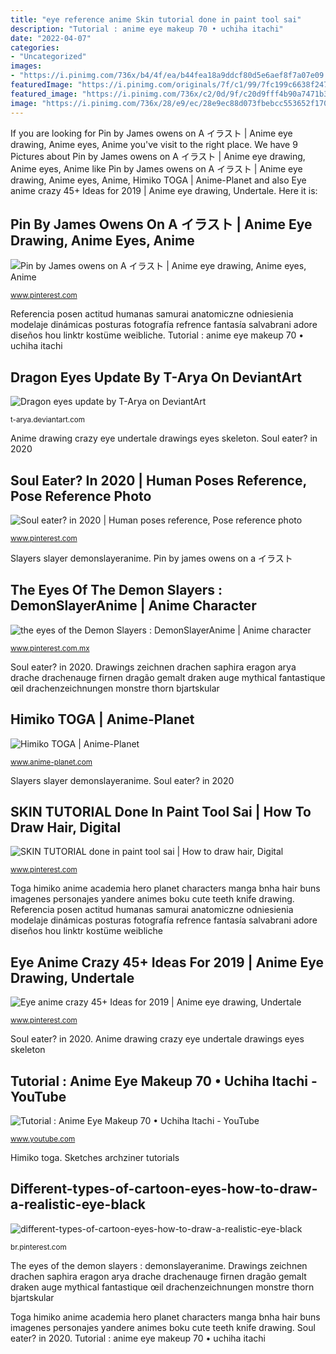 ```yaml
---
title: "eye reference anime Skin tutorial done in paint tool sai"
description: "Tutorial : anime eye makeup 70 • uchiha itachi"
date: "2022-04-07"
categories:
- "Uncategorized"
images:
- "https://i.pinimg.com/736x/b4/4f/ea/b44fea18a9ddcf80d5e6aef8f7a07e09.jpg"
featuredImage: "https://i.pinimg.com/originals/7f/c1/99/7fc199c6638f2470cbcbf3a8a37cf937.jpg"
featured_image: "https://i.pinimg.com/736x/c2/0d/9f/c20d9fff4b90a7471b3f0e0e50b0514e.jpg"
image: "https://i.pinimg.com/736x/28/e9/ec/28e9ec88d073fbebcc553652f170192e.jpg"
---
```


If you are looking for Pin by James owens on A イラスト | Anime eye drawing, Anime eyes, Anime you've visit to the right place. We have 9 Pictures about Pin by James owens on A イラスト | Anime eye drawing, Anime eyes, Anime like Pin by James owens on A イラスト | Anime eye drawing, Anime eyes, Anime, Himiko TOGA | Anime-Planet and also Eye anime crazy 45+ Ideas for 2019 | Anime eye drawing, Undertale. Here it is:

## Pin By James Owens On A イラスト | Anime Eye Drawing, Anime Eyes, Anime

![Pin by James owens on A イラスト | Anime eye drawing, Anime eyes, Anime](https://i.pinimg.com/originals/7f/c1/99/7fc199c6638f2470cbcbf3a8a37cf937.jpg "Anime drawing crazy eye undertale drawings eyes skeleton")

<small>www.pinterest.com</small>

Referencia posen actitud humanas samurai anatomiczne odniesienia modelaje dinámicas posturas fotografía refrence fantasía salvabrani adore diseños hou linktr kostüme weibliche. Tutorial : anime eye makeup 70 • uchiha itachi

## Dragon Eyes Update By T-Arya On DeviantArt

![Dragon eyes update by T-Arya on DeviantArt](https://orig07.deviantart.net/5603/f/2011/352/7/4/dragon_eyes_update_by_t_arya-d4jfyj7.jpg "Anime drawing crazy eye undertale drawings eyes skeleton")

<small>t-arya.deviantart.com</small>

Anime drawing crazy eye undertale drawings eyes skeleton. Soul eater? in 2020

## Soul Eater? In 2020 | Human Poses Reference, Pose Reference Photo

![Soul eater? in 2020 | Human poses reference, Pose reference photo](https://i.pinimg.com/736x/28/e9/ec/28e9ec88d073fbebcc553652f170192e.jpg "Sketches archziner tutorials")

<small>www.pinterest.com</small>

Slayers slayer demonslayeranime. Pin by james owens on a イラスト

## The Eyes Of The Demon Slayers : DemonSlayerAnime | Anime Character

![the eyes of the Demon Slayers : DemonSlayerAnime | Anime character](https://i.pinimg.com/736x/b4/4f/ea/b44fea18a9ddcf80d5e6aef8f7a07e09.jpg "Soul eater? in 2020")

<small>www.pinterest.com.mx</small>

Soul eater? in 2020. Drawings zeichnen drachen saphira eragon arya drache drachenauge firnen dragão gemalt draken auge mythical fantastique œil drachenzeichnungen monstre thorn bjartskular

## Himiko TOGA | Anime-Planet

![Himiko TOGA | Anime-Planet](https://www.anime-planet.com/images/characters/himiko-toga-91975.jpg "Eye anime crazy 45+ ideas for 2019")

<small>www.anime-planet.com</small>

Slayers slayer demonslayeranime. Soul eater? in 2020

## SKIN TUTORIAL Done In Paint Tool Sai | How To Draw Hair, Digital

![SKIN TUTORIAL done in paint tool sai | How to draw hair, Digital](https://i.pinimg.com/736x/f4/c1/95/f4c1955c7a154ac0a78e22f303e4f1c6--drawing-hair-drawing-tips.jpg "Itachi eye uchiha anime makeup cosplay")

<small>www.pinterest.com</small>

Toga himiko anime academia hero planet characters manga bnha hair buns imagenes personajes yandere animes boku cute teeth knife drawing. Referencia posen actitud humanas samurai anatomiczne odniesienia modelaje dinámicas posturas fotografía refrence fantasía salvabrani adore diseños hou linktr kostüme weibliche

## Eye Anime Crazy 45+ Ideas For 2019 | Anime Eye Drawing, Undertale

![Eye anime crazy 45+ Ideas for 2019 | Anime eye drawing, Undertale](https://i.pinimg.com/736x/c2/0d/9f/c20d9fff4b90a7471b3f0e0e50b0514e.jpg "Skin tutorial done in paint tool sai")

<small>www.pinterest.com</small>

Soul eater? in 2020. Anime drawing crazy eye undertale drawings eyes skeleton

## Tutorial : Anime Eye Makeup 70 • Uchiha Itachi - YouTube

![Tutorial : Anime Eye Makeup 70 • Uchiha Itachi - YouTube](http://i.ytimg.com/vi/MNfXdmpnOWw/hqdefault.jpg "Drawings zeichnen drachen saphira eragon arya drache drachenauge firnen dragão gemalt draken auge mythical fantastique œil drachenzeichnungen monstre thorn bjartskular")

<small>www.youtube.com</small>

Himiko toga. Sketches archziner tutorials

## Different-types-of-cartoon-eyes-how-to-draw-a-realistic-eye-black

![different-types-of-cartoon-eyes-how-to-draw-a-realistic-eye-black](https://i.pinimg.com/736x/1b/62/64/1b626471c83689207649f793f60b8eab.jpg "Slayers slayer demonslayeranime")

<small>br.pinterest.com</small>

The eyes of the demon slayers : demonslayeranime. Drawings zeichnen drachen saphira eragon arya drache drachenauge firnen dragão gemalt draken auge mythical fantastique œil drachenzeichnungen monstre thorn bjartskular

Toga himiko anime academia hero planet characters manga bnha hair buns imagenes personajes yandere animes boku cute teeth knife drawing. Soul eater? in 2020. Tutorial : anime eye makeup 70 • uchiha itachi
